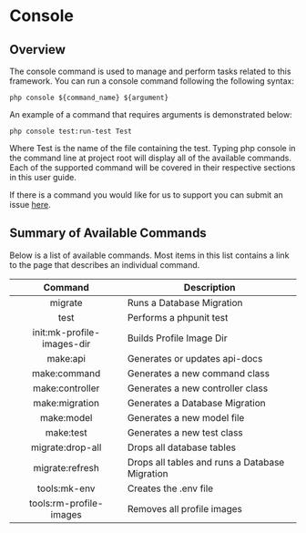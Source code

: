 # Console

## Overview
The console command is used to manage and perform tasks related to this framework. You can run a console command following the following syntax:

```php console ${command_name} ${argument}```

An example of a command that requires arguments is demonstrated below:

```php console test:run-test Test```

Where Test is the name of the file containing the test. Typing php console in the command line at project root will display all of the available commands. Each of the supported command will be covered in their respective sections in this user guide.

If there is a command you would like for us to support you can submit an issue [here](https://github.com/chapmancbVCU/chappy-php/issues).

## Summary of Available Commands
Below is a list of available commands. Most items in this list contains a link to the page that describes an individual command.

| Command | Description |
|:-------:|-------------|
| migrate | Runs a Database Migration |
| test | Performs a phpunit test |
| init:mk-profile-images-dir | Builds Profile Image Dir |
| make:api | Generates or updates api-docs |
| make:command | Generates a new command class |
| make:controller| Generates a new controller class |
| make:migration | Generates a Database Migration |
| make:model | Generates a new model file |
| make:test | Generates a new test class |
| migrate:drop-all | Drops all database tables |
| migrate:refresh | Drops all tables and runs a Database Migration |
| tools:mk-env | Creates the .env file |
| tools:rm-profile-images | Removes all profile images |